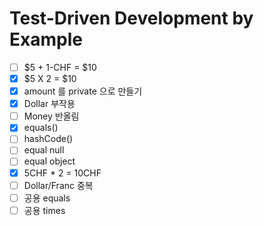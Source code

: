 # Test-Driven Development by Example

- [ ] $5 + 1-CHF = $10
- [x] $5 X 2 = $10
- [x] amount 를 private 으로 만들기 
- [x] Dollar 부작용
- [ ] Money 반올림
- [x] equals()
- [ ] hashCode()
- [ ] equal null
- [ ] equal object
- [x] 5CHF * 2 = 10CHF
- [ ] Dollar/Franc 중복
- [ ] 공용 equals
- [ ] 공용 times

